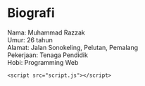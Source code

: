<!DOCTYPE html>
<html lang="en">
<head>
    <meta charset="UTF-8">
    <meta name="viewport" content="width=device-width, initial-scale=1.0">
    <title>Biografi</title>
    <link rel="stylesheet" href="styles.css">
</head>
<body>
    <h1>Biografi</h1>
    <div class="biografi-container">
        <div class="biografi-item" data-biografi="nama">
            <label for="nama">Nama:</label>
            <span>Muhammad Razzak</span>
        </div>
        <div class="biografi-item" data-biografi="umur">
            <label for="umur">Umur:</label>
            <span>26 tahun</span>
        </div>
        <div class="biografi-item" data-biografi="alamat">
            <label for="alamat">Alamat:</label>
            <span>Jalan Sonokeling, Pelutan, Pemalang</span>
        </div>
        <div class="biografi-item" data-biografi="pekerjaan">
            <label for="pekerjaan">Pekerjaan:</label>
            <span>Tenaga Pendidik</span>
        </div>
        <div class="biografi-item" data-biografi="hobi">
            <label for="hobi">Hobi:</label>
            <span>Programming Web</span>
        </div>
    </div>

    <script src="script.js"></script>
</body>
</html>
